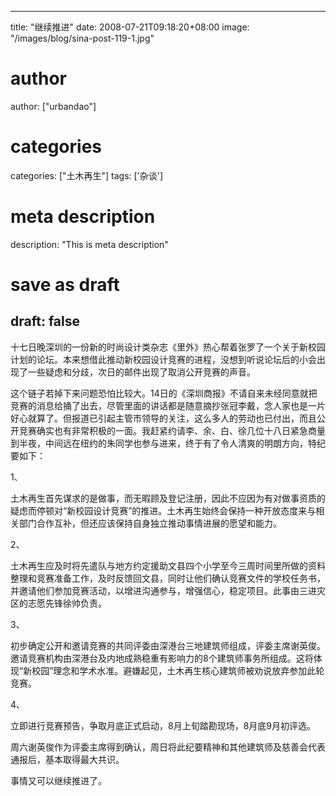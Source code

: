 
---
title: "继续推进"
date: 2008-07-21T09:18:20+08:00
image: "/images/blog/sina-post-119-1.jpg"
# author
author: ["urbandao"]
# categories
categories: ["土木再生"]
tags: ['杂谈']
# meta description
description: "This is meta description"
# save as draft
draft: false
---

十七日晚深圳的一份新的时尚设计类杂志《里外》热心帮着张罗了一个关于新校园计划的论坛。本来想借此推动新校园设计竞赛的进程，没想到听说论坛后的小会出现了一些疑虑和分歧，次日的邮件出现了取消公开竞赛的声音。

这个链子若掉下来问题恐怕比较大。14日的《深圳商报》不请自来未经同意就把竞赛的消息给捅了出去，尽管里面的讲话都是随意摘抄张冠李戴，念人家也是一片好心就算了。但报道已引起主管市领导的关注，这么多人的劳动也已付出，而且公开竞赛确实也有非常积极的一面。我赶紧约请李、余、白、徐几位十八日紧急商量到半夜，中间远在纽约的朱同学也参与进来，终于有了令人清爽的明朗方向，特纪要如下：

1、

土木再生首先谋求的是做事，而无暇顾及登记注册，因此不应因为有对做事资质的疑虑而停顿对“新校园设计竞赛”的推进。土木再生始终会保持一种开放态度来与相关部门合作互补，但还应该保持自身独立推动事情进展的愿望和能力。

2、

土木再生应及时将先遣队与地方约定援助文县四个小学至今三周时间里所做的资料整理和竞赛准备工作，及时反馈回文县，同时让他们确认竞赛文件的学校任务书，并邀请他们参加竞赛活动，以增进沟通参与，增强信心，稳定项目。此事由三进灾区的志愿先锋徐帅负责。

3、

初步确定公开和邀请竞赛的共同评委由深港台三地建筑师组成，评委主席谢英俊。邀请竞赛机构由深港台及内地成熟稳重有影响力的8个建筑师事务所组成。这将体现“新校园”理念和学术水准。避嫌起见，土木再生核心建筑师被劝说放弃参加此轮竞赛。

4、

立即进行竞赛预告，争取月底正式启动，8月上旬踏勘现场，8月底9月初评选。

周六谢英俊作为评委主席得到确认，周日将此纪要精神和其他建筑师及慈善会代表通报后，基本取得最大共识。

事情又可以继续推进了。
